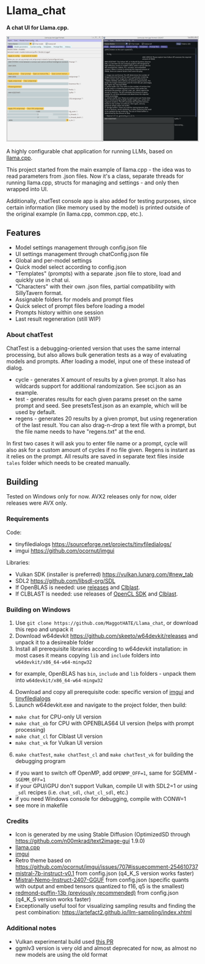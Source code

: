 # Llama_chat
**A chat UI for Llama.cpp.**

![image](https://github.com/MaggotHATE/Llama_chat/blob/main/pics/Llama_chat.PNG)

A highly configurable chat application for running LLMs, based on [llama.cpp](https://github.com/ggerganov/llama.cpp).

This project started from the main example of llama.cpp - the idea was to read parameters from .json files. Now it's a class, separate threads for running llama.cpp, structs for managing and settings - and only then wrapped into UI.

Additionally, chatTest console app is also added for testing purposes, since certain information (like memory used by the model) is printed outside of the original example (in llama.cpp, common.cpp, etc.).

## Features

* Model settings management through config.json file
* UI settings management through chatConfig.json file
* Global and per-model settings
* Quick model select according to config.json
* "Templates" (prompts) with a separate .json file to store, load and quickly use in chat ui.
* "Characters" with their own .json files, partial compatibility with SillyTavern format.
* Assignable folders for models and prompt files
* Quick select of prompt files before loading a model
* Prompts history within one session
* Last result regeneration (still WIP)

### About chatTest

ChatTest is a debugging-oriented version that uses the same internal processing, but also allows bulk generation tests as a way of evaluating models and prompts. After loading a model, input one of these instead of dialog.

* cycle - generates X amount of results by a given prompt. It also has wildcards support for additional randomization. See sci.json as an example.
* test - generates results for each given params preset on the same prompt and seed. See presetsTest.json as an example, which will be used by default.
* regens - generates 20 results by a given prompt, but using regeneration of the last result. You can also drag-n-drop a text file with a prompt, but the file name needs to have "regens.txt" at the end.

In first two cases it will ask you to enter file name or a prompt, cycle will also ask for a custom amount of cycles if no file given. Regens is instant as it relies on the prompt. All results are saved in separate text files inside `tales` folder which needs to be created manually.

## Building

Tested on Windows only for now. AVX2 releases only for now, older releases were AVX only.

### Requirements

Code:
* tinyfiledialogs https://sourceforge.net/projects/tinyfiledialogs/
* imgui https://github.com/ocornut/imgui

Libraries:
* Vulkan SDK (installer is preferred) https://vulkan.lunarg.com/#new_tab
* SDL2 https://github.com/libsdl-org/SDL
* If OpenBLAS is needed: use [releases](https://github.com/OpenMathLib/OpenBLAS/releases) and [Clblast](https://github.com/CNugteren/CLBlast).
* If CLBLAST is needed: use releases of [OpenCL SDK](https://github.com/KhronosGroup/OpenCL-SDK) and [Clblast](https://github.com/CNugteren/CLBlast).

### Building on Windows

1. Use `git clone https://github.com/MaggotHATE/Llama_chat`, or download this repo and unpack it
2. Download w64devkit https://github.com/skeeto/w64devkit/releases and unpack it to a desireable folder
3. Install all prerequisite libraries according to w64devkit installation: in most cases it means copying `lib` and `include` folders into `w64devkit/x86_64-w64-mingw32`
* for example, OpenBLAS has `bin`, `include` and `lib` folders - unpack them into `w64devkit/x86_64-w64-mingw32`
4. Download and copy all prerequisite code: specific version of [imgui](https://github.com/ocornut/imgui/tree/f6836ff37fd361010829621f610837686aa00944) and [tinyfiledialogs](https://sourceforge.net/projects/tinyfiledialogs/)
5. Launch w64devkit.exe and navigate to the project folder, then build:
* `make chat` for CPU-only UI version
* `make chat_ob` for CPU with OPENBLAS64 UI version (helps with prompt processing)
* `make chat_cl` for Clblast UI version
* `make chat_vk` for Vulkan UI version
6. `make chatTest`, `make chatTest_cl` and `make chatTest_vk` for building the debugging program
* if you want to switch off OpenMP, add `OPENMP_OFF=1`, same for SGEMM -`SGEMM_OFF=1`
* if your GPU/iGPU don't support Vulkan, compile UI with SDL2=1 or using `_sdl` recipes (i.e. `chat_sdl`, `chat_cl_sdl`, etc.)
* if you need Windows console for debugging, compile with CONW=1
* see more in makefile

### Credits

* Icon is generated by me using Stable Diffusion (OptimizedSD through https://github.com/n00mkrad/text2image-gui 1.9.0)
* [llama.cpp](https://github.com/ggerganov/llama.cpp)
* [imgui](https://github.com/ocornut/imgui)
* Retro theme based on https://github.com/ocornut/imgui/issues/707#issuecomment-254610737
* [mistral-7b-instruct-v0.1](https://huggingface.co/TheBloke/Mistral-7B-Instruct-v0.1-GGUF) from config.json (q4_K_S version works faster)
* [Mistral-Nemo-Instruct-2407-GGUF](https://huggingface.co/ZeroWw/Mistral-Nemo-Instruct-2407-GGUF) from config.json (specific quants with output and embed tensors quantized to f16, q5 is the smallest)
* [redmond-puffin-13b (previously recommended)](https://huggingface.co/TheBloke/Redmond-Puffin-13B-GGUF) from config.json (q4_K_S version works faster)
* Exceptionally useful tool for visualizing sampling results and finding the pest combination: https://artefact2.github.io/llm-sampling/index.xhtml

### Additional notes

* Vulkan experimental build used [this PR](https://github.com/ggerganov/llama.cpp/pull/2059)
* ggmlv3 version is very old and almost deprecated for now, as almost no new models are using the old format
